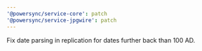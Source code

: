 ```yaml
---
'@powersync/service-core': patch
'@powersync/service-jpgwire': patch
---
```


Fix date parsing in replication for dates further back than 100 AD.
